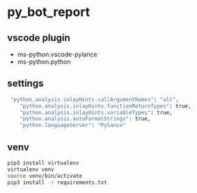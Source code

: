 # py_bot_report

## vscode plugin

- ms-python.vscode-pylance
- ms-python.python

## settings

```bash
 "python.analysis.inlayHints.callArgumentNames": "all",
    "python.analysis.inlayHints.functionReturnTypes": true,
    "python.analysis.inlayHints.variableTypes": true,
    "python.analysis.autoFormatStrings": true,
    "python.languageServer": "Pylance"
```

## venv
    
```bash
pip3 install virtualenv
virtualenv venv
source venv/bin/activate
pip3 install -r requirements.txt
```